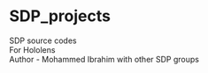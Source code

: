 # SDP_projects
SDP source codes
<br>
For Hololens
<br>
Author - Mohammed Ibrahim with other SDP groups
